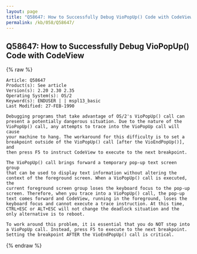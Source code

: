 ```yaml
---
layout: page
title: "Q58647: How to Successfully Debug VioPopUp() Code with CodeView"
permalink: /kb/058/Q58647/
---
```


## Q58647: How to Successfully Debug VioPopUp() Code with CodeView

{% raw %}

	Article: Q58647
	Product(s): See article
	Version(s): 2.20 2.30 2.35
	Operating System(s): OS/2
	Keyword(s): ENDUSER | | mspl13_basic
	Last Modified: 27-FEB-1990
	
	Debugging programs that take advantage of OS/2's VioPopUp() call can
	present a potentially dangerous situation. Due to the nature of the
	VioPopUp() call, any attempts to trace into the VioPopUp call will cause
	your machine to hang. The workaround for this difficulty is to set a
	breakpoint outside of the VioPopUp() call [after the VioEndPopUp()], and
	then press F5 to instruct CodeView to execute to the next breakpoint.
	
	The VioPopUp() call brings forward a temporary pop-up text screen group
	that can be used to display text information without altering the
	context of the foreground screen. When a VioPopUp() call is executed, the
	current foreground screen group loses the keyboard focus to the pop-up
	screen. Therefore, when you trace into a VioPopUp() call, the pop-up
	text comes forward and CodeView, running in the foreground, loses the
	keyboard focus and cannot execute a trace instruction. At this time,
	CTRL+ESC or ALT+ESC will not change the deadlock situation and the
	only alternative is to reboot.
	
	To work around this problem, it is essential that you do NOT step into
	a VioPopUp call. Instead, press F5 to execute to the next breakpoint.
	Setting the breakpoint AFTER the VioEndPopUp() call is critical.

{% endraw %}
